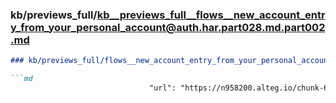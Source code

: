 ### kb/previews_full/kb__previews_full__flows__new_account_entry_from_your_personal_account@auth.har.part028.md.part002.md

```md
### kb/previews_full/flows__new_account_entry_from_your_personal_account@auth.har.part028.md (part 002)

```md
                               "url": "https://n958200.alteg.io/chunk-6FGVQ7PR.js",
```

```

```
